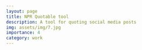 ```yaml
---
layout: page
title: NPR Quotable tool
description: A tool for quoting social media posts
img: assets/img/7.jpg
importance: 4
category: work
---
```

